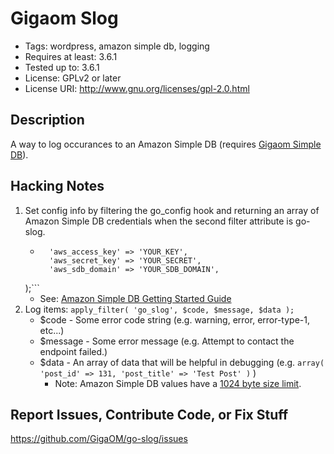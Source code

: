 Gigaom Slog
===========

* Tags: wordpress, amazon simple db, logging
* Requires at least: 3.6.1
* Tested up to: 3.6.1
* License: GPLv2 or later
* License URI: http://www.gnu.org/licenses/gpl-2.0.html

Description
-----------

A way to log occurances to an Amazon Simple DB (requires [Gigaom Simple DB](http://github.com/GigaOM/go-simple-db/)).

Hacking Notes
-------------

1. Set config info by filtering the go_config hook and returning an array of Amazon Simple DB credentials when the second filter attribute is go-slog.
	* ```return array(
		'aws_access_key' => 'YOUR_KEY',
		'aws_secret_key' => 'YOUR_SECRET',
		'aws_sdb_domain' => 'YOUR_SDB_DOMAIN',
	);```
	* See: [Amazon Simple DB Getting Started Guide](http://docs.aws.amazon.com/AmazonSimpleDB/latest/GettingStartedGuide/Welcome.html)
2. Log items: ```apply_filter( 'go_slog', $code, $message, $data );```
	* $code - Some error code string (e.g. warning, error, error-type-1, etc...)
	* $message - Some error message (e.g. Attempt to contact the endpoint failed.)
	* $data - An array of data that will be helpful in debugging (e.g. ```array( 'post_id' => 131, 'post_title' => 'Test Post' )``` )
		* Note: Amazon Simple DB values have a [1024 byte size limit](http://docs.aws.amazon.com/AmazonSimpleDB/latest/DeveloperGuide/SDBLimits.html).

Report Issues, Contribute Code, or Fix Stuff
--------------------------------------------

https://github.com/GigaOM/go-slog/issues

